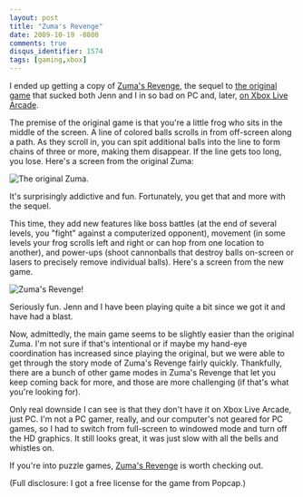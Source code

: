 ```yaml
---
layout: post
title: "Zuma's Revenge"
date: 2009-10-19 -0800
comments: true
disqus_identifier: 1574
tags: [gaming,xbox]
---
```

I ended up getting a copy of [Zuma's
Revenge](http://www.popcap.com/games/zumasrevenge/), the sequel to [the
original game](http://www.popcap.com/games/zuma) that sucked both Jenn
and I in so bad on PC and, later, [on Xbox Live
Arcade](http://marketplace.xbox.com/en-US/games/media/66acd000-77fe-1000-9115-d802584107ef/).

The premise of the original game is that you're a little frog who sits
in the middle of the screen. A line of colored balls scrolls in from
off-screen along a path. As they scroll in, you can spit additional
balls into the line to form chains of three or more, making them
disappear. If the line gets too long, you lose. Here's a screen from the
original Zuma:

![The original
Zuma.](http://images.popcap.com/www/images/product/screens/large/zuma/1033/zuma3.jpg "The original Zuma.")

It's surprisingly addictive and fun. Fortunately, you get that and more
with the sequel.

This time, they add new features like boss battles (at the end of
several levels, you "fight" against a computerized opponent), movement
(in some levels your frog scrolls left and right or can hop from one
location to another), and power-ups (shoot cannonballs that destroy
balls on-screen or lasers to precisely remove individual balls). Here's
a screen from the new game.

![Zuma's
Revenge!](http://images.popcap.com/www/images/product/screens/large/zumasrevenge/1033/zumasrevenge1.jpg "Zuma's Revenge!")

Seriously fun. Jenn and I have been playing quite a bit since we got it
and have had a blast.

Now, admittedly, the main game seems to be slightly easier than the
original Zuma. I'm not sure if that's intentional or if maybe my
hand-eye coordination has increased since playing the original, but we
were able to get through the story mode of Zuma's Revenge fairly
quickly. Thankfully, there are a bunch of other game modes in Zuma's
Revenge that let you keep coming back for more, and those are more
challenging (if that's what you're looking for).

Only real downside I can see is that they don't have it on Xbox Live
Arcade, just PC. I'm not a PC gamer, really, and our computer's not
geared for PC games, so I had to switch from full-screen to windowed
mode and turn off the HD graphics. It still looks great, it was just
slow with all the bells and whistles on.

If you're into puzzle games, [Zuma's
Revenge](http://www.popcap.com/games/zumasrevenge/) is worth checking
out.

(Full disclosure: I got a free license for the game from Popcap.)
